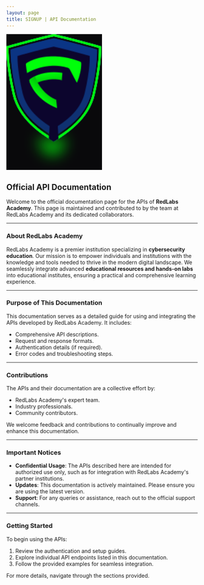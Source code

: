 ```yaml
---
layout: page
title: SIGNUP | API Documentation
---
```


<style>
    .transparent-image {
        text-align: center;
        width: 50%;
        background: none;
    }

</style>

<img src="/img/Logo.svg" alt="RedLabs Logo" class="transparent-image"/>

## Official API Documentation

Welcome to the official documentation page for the APIs of **RedLabs Academy**. This page is maintained and contributed to by the team at RedLabs Academy and its dedicated collaborators.

---

### About RedLabs Academy

RedLabs Academy is a premier institution specializing in **cybersecurity education**. Our mission is to empower individuals and institutions with the knowledge and tools needed to thrive in the modern digital landscape. We seamlessly integrate advanced **educational resources and hands-on labs** into educational institutes, ensuring a practical and comprehensive learning experience.

---

### Purpose of This Documentation

This documentation serves as a detailed guide for using and integrating the APIs developed by RedLabs Academy. It includes:

- Comprehensive API descriptions.
- Request and response formats.
- Authentication details (if required).
- Error codes and troubleshooting steps.

---

### Contributions

The APIs and their documentation are a collective effort by:

- RedLabs Academy's expert team.
- Industry professionals.
- Community contributors.

We welcome feedback and contributions to continually improve and enhance this documentation.

---

### Important Notices

- **Confidential Usage**: The APIs described here are intended for authorized use only, such as for integration with RedLabs Academy's partner institutions.
- **Updates**: This documentation is actively maintained. Please ensure you are using the latest version.
- **Support**: For any queries or assistance, reach out to the official support channels.

---

### Getting Started

To begin using the APIs:

1. Review the authentication and setup guides.
2. Explore individual API endpoints listed in this documentation.
3. Follow the provided examples for seamless integration.

For more details, navigate through the sections provided.
